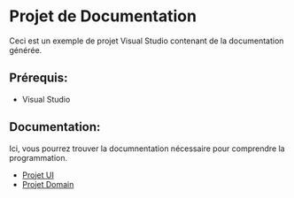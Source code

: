 # Projet de Documentation

Ceci est un exemple de projet Visual Studio contenant de la documentation générée.

## Prérequis:

* Visual Studio

## Documentation:

Ici, vous pourrez trouver la documnentation nécessaire pour comprendre la programmation.

* [Projet UI](wfaExempleDocumentation/wfaExempleDocumentation/README.md)
* [Projet Domain](wfaExempleDocumentation/wfaExempleDocumentation_Domain/README.md)